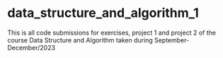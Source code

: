 # data_structure_and_algorithm_1
This is all code submissions for exercises, project 1 and project 2 of the course Data Structure and Algorithm taken during September-December/2023

